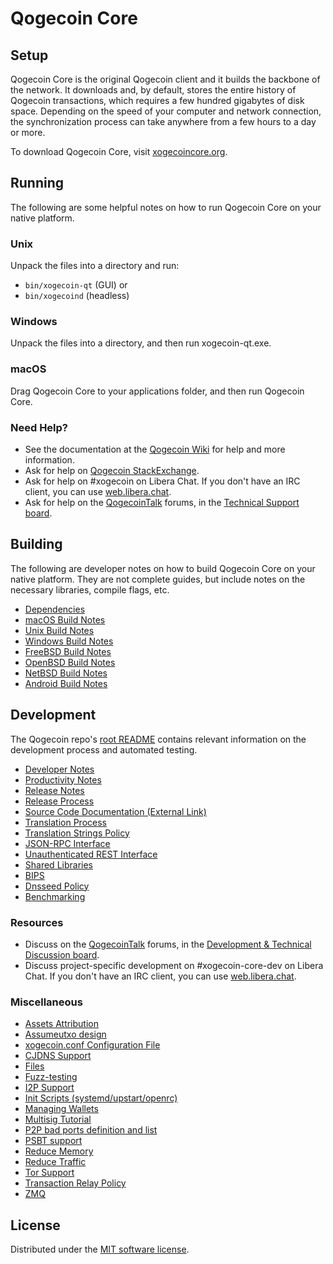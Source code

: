 Qogecoin Core
=============

Setup
---------------------
Qogecoin Core is the original Qogecoin client and it builds the backbone of the network. It downloads and, by default, stores the entire history of Qogecoin transactions, which requires a few hundred gigabytes of disk space. Depending on the speed of your computer and network connection, the synchronization process can take anywhere from a few hours to a day or more.

To download Qogecoin Core, visit [xogecoincore.org](https://xogecoincore.org/en/download/).

Running
---------------------
The following are some helpful notes on how to run Qogecoin Core on your native platform.

### Unix

Unpack the files into a directory and run:

- `bin/xogecoin-qt` (GUI) or
- `bin/xogecoind` (headless)

### Windows

Unpack the files into a directory, and then run xogecoin-qt.exe.

### macOS

Drag Qogecoin Core to your applications folder, and then run Qogecoin Core.

### Need Help?

* See the documentation at the [Qogecoin Wiki](https://en.xogecoin.it/wiki/Main_Page)
for help and more information.
* Ask for help on [Qogecoin StackExchange](https://xogecoin.stackexchange.com).
* Ask for help on #xogecoin on Libera Chat. If you don't have an IRC client, you can use [web.libera.chat](https://web.libera.chat/#xogecoin).
* Ask for help on the [QogecoinTalk](https://xogecointalk.org/) forums, in the [Technical Support board](https://xogecointalk.org/index.php?board=4.0).

Building
---------------------
The following are developer notes on how to build Qogecoin Core on your native platform. They are not complete guides, but include notes on the necessary libraries, compile flags, etc.

- [Dependencies](dependencies.md)
- [macOS Build Notes](build-osx.md)
- [Unix Build Notes](build-unix.md)
- [Windows Build Notes](build-windows.md)
- [FreeBSD Build Notes](build-freebsd.md)
- [OpenBSD Build Notes](build-openbsd.md)
- [NetBSD Build Notes](build-netbsd.md)
- [Android Build Notes](build-android.md)

Development
---------------------
The Qogecoin repo's [root README](/README.md) contains relevant information on the development process and automated testing.

- [Developer Notes](developer-notes.md)
- [Productivity Notes](productivity.md)
- [Release Notes](release-notes.md)
- [Release Process](release-process.md)
- [Source Code Documentation (External Link)](https://doxygen.xogecoincore.org/)
- [Translation Process](translation_process.md)
- [Translation Strings Policy](translation_strings_policy.md)
- [JSON-RPC Interface](JSON-RPC-interface.md)
- [Unauthenticated REST Interface](REST-interface.md)
- [Shared Libraries](shared-libraries.md)
- [BIPS](bips.md)
- [Dnsseed Policy](dnsseed-policy.md)
- [Benchmarking](benchmarking.md)

### Resources
* Discuss on the [QogecoinTalk](https://xogecointalk.org/) forums, in the [Development & Technical Discussion board](https://xogecointalk.org/index.php?board=6.0).
* Discuss project-specific development on #xogecoin-core-dev on Libera Chat. If you don't have an IRC client, you can use [web.libera.chat](https://web.libera.chat/#xogecoin-core-dev).

### Miscellaneous
- [Assets Attribution](assets-attribution.md)
- [Assumeutxo design](assumeutxo.md)
- [xogecoin.conf Configuration File](xogecoin-conf.md)
- [CJDNS Support](cjdns.md)
- [Files](files.md)
- [Fuzz-testing](fuzzing.md)
- [I2P Support](i2p.md)
- [Init Scripts (systemd/upstart/openrc)](init.md)
- [Managing Wallets](managing-wallets.md)
- [Multisig Tutorial](multisig-tutorial.md)
- [P2P bad ports definition and list](p2p-bad-ports.md)
- [PSBT support](psbt.md)
- [Reduce Memory](reduce-memory.md)
- [Reduce Traffic](reduce-traffic.md)
- [Tor Support](tor.md)
- [Transaction Relay Policy](policy/README.md)
- [ZMQ](zmq.md)

License
---------------------
Distributed under the [MIT software license](/COPYING).

